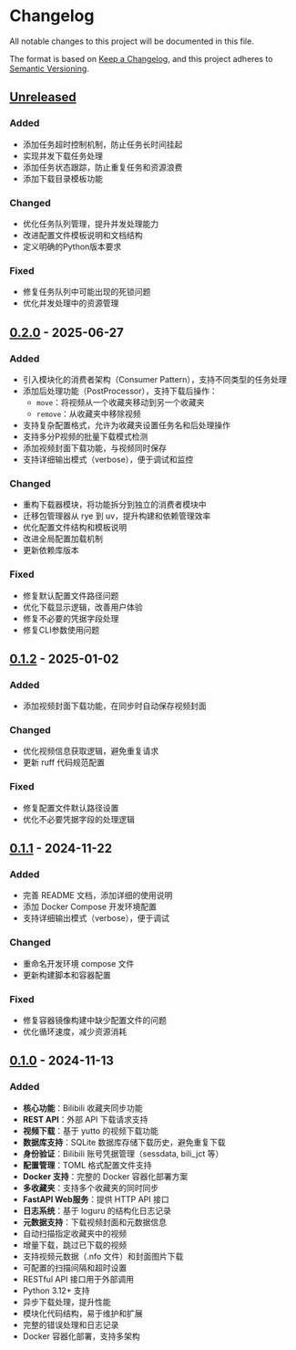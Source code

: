 # Changelog

All notable changes to this project will be documented in this file.

The format is based on [Keep a Changelog](https://keepachangelog.com/en/1.1.0/),
and this project adheres to [Semantic Versioning](https://semver.org/spec/v2.0.0.html).

## [Unreleased]

### Added
- 添加任务超时控制机制，防止任务长时间挂起
- 实现并发下载任务处理
- 添加任务状态跟踪，防止重复任务和资源浪费
- 添加下载目录模板功能

### Changed
- 优化任务队列管理，提升并发处理能力
- 改进配置文件模板说明和文档结构
- 定义明确的Python版本要求

### Fixed
- 修复任务队列中可能出现的死锁问题
- 优化并发处理中的资源管理

## [0.2.0] - 2025-06-27

### Added
- 引入模块化的消费者架构（Consumer Pattern），支持不同类型的任务处理
- 添加后处理功能（PostProcessor），支持下载后操作：
  - `move`：将视频从一个收藏夹移动到另一个收藏夹
  - `remove`：从收藏夹中移除视频
- 支持复杂配置格式，允许为收藏夹设置任务名和后处理操作
- 支持多分P视频的批量下载模式检测
- 添加视频封面下载功能，与视频同时保存
- 支持详细输出模式（verbose），便于调试和监控

### Changed
- 重构下载器模块，将功能拆分到独立的消费者模块中
- 迁移包管理器从 rye 到 uv，提升构建和依赖管理效率
- 优化配置文件结构和模板说明
- 改进全局配置加载机制
- 更新依赖库版本

### Fixed
- 修复默认配置文件路径问题
- 优化下载显示逻辑，改善用户体验
- 修复不必要的凭据字段处理
- 修复CLI参数使用问题

## [0.1.2] - 2025-01-02

### Added
- 添加视频封面下载功能，在同步时自动保存视频封面

### Changed
- 优化视频信息获取逻辑，避免重复请求
- 更新 ruff 代码规范配置

### Fixed
- 修复配置文件默认路径设置
- 优化不必要凭据字段的处理逻辑

## [0.1.1] - 2024-11-22

### Added
- 完善 README 文档，添加详细的使用说明
- 添加 Docker Compose 开发环境配置
- 支持详细输出模式（verbose），便于调试

### Changed
- 重命名开发环境 compose 文件
- 更新构建脚本和容器配置

### Fixed
- 修复容器镜像构建中缺少配置文件的问题
- 优化循环速度，减少资源消耗

## [0.1.0] - 2024-11-13

### Added
- **核心功能**：Bilibili 收藏夹同步功能
- **REST API**：外部 API 下载请求支持
- **视频下载**：基于 yutto 的视频下载功能
- **数据库支持**：SQLite 数据库存储下载历史，避免重复下载
- **身份验证**：Bilibili 账号凭据管理（sessdata, bili_jct 等）
- **配置管理**：TOML 格式配置文件支持
- **Docker 支持**：完整的 Docker 容器化部署方案
- **多收藏夹**：支持多个收藏夹的同时同步
- **FastAPI Web服务**：提供 HTTP API 接口
- **日志系统**：基于 loguru 的结构化日志记录
- **元数据支持**：下载视频封面和元数据信息
- 自动扫描指定收藏夹中的视频
- 增量下载，跳过已下载的视频
- 支持视频元数据（.nfo 文件）和封面图片下载
- 可配置的扫描间隔和超时设置
- RESTful API 接口用于外部调用
- Python 3.12+ 支持
- 异步下载处理，提升性能
- 模块化代码结构，易于维护和扩展
- 完整的错误处理和日志记录
- Docker 容器化部署，支持多架构

[Unreleased]: https://github.com/oxygenkun/BLSync/compare/v0.2.0...HEAD
[0.2.0]: https://github.com/oxygenkun/BLSync/compare/v0.1.2...v0.2.0
[0.1.2]: https://github.com/oxygenkun/BLSync/compare/v0.1.1...v0.1.2
[0.1.1]: https://github.com/oxygenkun/BLSync/compare/v0.1.0...v0.1.1
[0.1.0]: https://github.com/oxygenkun/BLSync/releases/tag/v0.1.0
